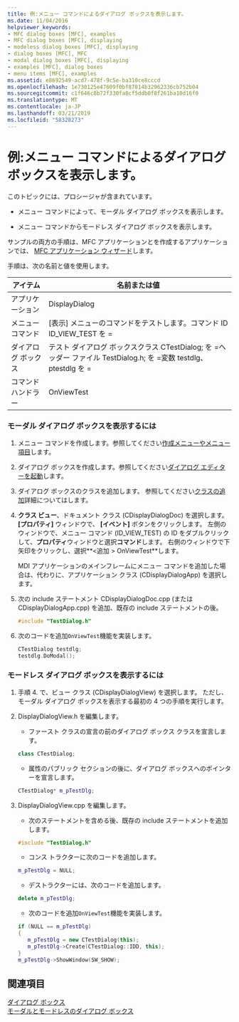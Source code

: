 ```yaml
---
title: 例:メニュー コマンドによるダイアログ ボックスを表示します。
ms.date: 11/04/2016
helpviewer_keywords:
- MFC dialog boxes [MFC], examples
- MFC dialog boxes [MFC], displaying
- modeless dialog boxes [MFC], displaying
- dialog boxes [MFC], MFC
- modal dialog boxes [MFC], displaying
- examples [MFC], dialog boxes
- menu items [MFC], examples
ms.assetid: e8692549-acd7-478f-9c5e-ba310ce8cccd
ms.openlocfilehash: 1e730125e47609f0bf87814b32962336cb752b04
ms.sourcegitcommit: c1f646c8b72f330fa8cf5ddb0f8f261ba10d16f0
ms.translationtype: MT
ms.contentlocale: ja-JP
ms.lasthandoff: 03/21/2019
ms.locfileid: "58328273"
---
```

# <a name="example-displaying-a-dialog-box-via-a-menu-command"></a>例:メニュー コマンドによるダイアログ ボックスを表示します。

このトピックには、プロシージャが含まれています。

- メニュー コマンドによって、モーダル ダイアログ ボックスを表示します。

- メニュー コマンドからモードレス ダイアログ ボックスを表示します。

サンプルの両方の手順は、MFC アプリケーションとを作成するアプリケーションでは、 [MFC アプリケーション ウィザード](../mfc/reference/mfc-application-wizard.md)します。

手順は、次の名前と値を使用します。

|アイテム|名前または値|
|----------|-------------------|
|アプリケーション|DisplayDialog|
|メニュー コマンド|[表示] メニューのコマンドをテストします。コマンド ID ID_VIEW_TEST を =|
|ダイアログ ボックス|テスト ダイアログ ボックスクラス CTestDialog; を =ヘッダー ファイル TestDialog.h; を =変数 testdlg、ptestdlg を =|
|コマンド ハンドラー|OnViewTest|

### <a name="to-display-a-modal-dialog-box"></a>モーダル ダイアログ ボックスを表示するには

1. メニュー コマンドを作成します。参照してください[作成メニューやメニュー項目](../windows/creating-a-menu.md)します。

1. ダイアログ ボックスを作成します。参照してください[ダイアログ エディターを起動](../windows/creating-a-new-dialog-box.md)します。

1. ダイアログ ボックスのクラスを追加します。 参照してください[クラスの追加](../ide/adding-a-class-visual-cpp.md)詳細についてはします。

1. **クラス ビュー**、ドキュメント クラス (CDisplayDialogDoc) を選択します。 **[プロパティ]** ウィンドウで、 **[イベント]** ボタンをクリックします。 左側のウィンドウで、メニュー コマンド (ID_VIEW_TEST) の ID をダブルクリックして、**プロパティ**ウィンドウと選択**コマンド**します。 右側のウィンドウで下矢印をクリックし、選択**\<追加 > OnViewTest**します。

   MDI アプリケーションのメインフレームにメニュー コマンドを追加した場合は、代わりに、アプリケーション クラス (CDisplayDialogApp) を選択します。

1. 次の include ステートメント CDisplayDialogDoc.cpp (または CDisplayDialogApp.cpp) を追加、既存の include ステートメントの後。

   ```cpp
   #include "TestDialog.h"
   ```

1. 次のコードを追加`OnViewTest`機能を実装します。

   ```cpp
   CTestDialog testdlg;
   testdlg.DoModal();  
   ```

### <a name="to-display-a-modeless-dialog-box"></a>モードレス ダイアログ ボックスを表示するには

1. 手順 4. で、ビュー クラス (CDisplayDialogView) を選択します。 ただし、モーダル ダイアログ ボックスを表示する最初の 4 つの手順を実行します。

1. DisplayDialogView.h を編集します。

   - ファースト クラスの宣言の前のダイアログ ボックス クラスを宣言します。

   ```cpp
   class CTestDialog;
   ```

   - 属性のパブリック セクションの後に、ダイアログ ボックスへのポインターを宣言します。

   ```cpp
   CTestDialog* m_pTestDlg;
   ```

1. DisplayDialogView.cpp を編集します。

   - 次のステートメントを含める後、既存の include ステートメントを追加します。

   ```cpp
   #include "TestDialog.h"
   ```

   - コンス トラクターに次のコードを追加します。

   ```cpp
   m_pTestDlg = NULL;
   ```

   - デストラクターには、次のコードを追加します。

   ```cpp
   delete m_pTestDlg;
   ```

   - 次のコードを追加`OnViewTest`機能を実装します。

   ```cpp
   if (NULL == m_pTestDlg)
   {
      m_pTestDlg = new CTestDialog(this);
      m_pTestDlg->Create(CTestDialog::IDD, this);
   }
   m_pTestDlg->ShowWindow(SW_SHOW); 
   ```

## <a name="see-also"></a>関連項目

[ダイアログ ボックス](../mfc/dialog-boxes.md)<br/>
[モーダルとモードレスのダイアログ ボックス](../mfc/modal-and-modeless-dialog-boxes.md)
